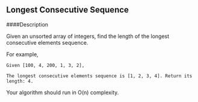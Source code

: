 ## Longest Consecutive Sequence
####Description

Given an unsorted array of integers, find the length of the longest consecutive elements sequence.

For example,
```
Given [100, 4, 200, 1, 3, 2],

The longest consecutive elements sequence is [1, 2, 3, 4]. Return its length: 4.
```

Your algorithm should run in O(n) complexity.